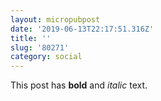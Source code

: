 ```yaml
---
layout: micropubpost
date: '2019-06-13T22:17:51.316Z'
title: ''
slug: '80271'
category: social
---
```

This post has **bold** and *italic* text.
